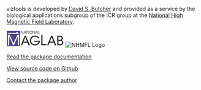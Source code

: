 
 

viztools is developed by [David S.
Butcher](http://www.davidsbutcher.com) and provided as a service by the
biological applications subgroup of the ICR group at the [National High
Magnetic Field Laboratory](http://www.nationalmaglab.org).

![NHMFL Logo](www/maglab_brandname_download.jpg) ![NHMFL
Logo](www/FT-ICR-logo.png)

<i class="fab fa-readme fa-3x"></i> [Read the
package documentation](http://davidsbutcher.github.io/viztools/)

<i class="fab fa-github fa-3x"></i> [View source
code on Github](http://github.com/davidsbutcher/viztools)

<i class="fa fa-envelope fa-3x"></i> [Contact the
package author](mailto:dbutcher@magnet.fsu.edu)
